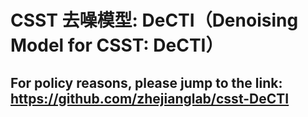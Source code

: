 # CSST 去噪模型: DeCTI（Denoising Model for CSST: DeCTI）

## For policy reasons, please jump to the link: https://github.com/zhejianglab/csst-DeCTI
